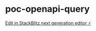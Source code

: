 # poc-openapi-query

[Edit in StackBlitz next generation editor ⚡️](https://stackblitz.com/~/github.com/giovanism/poc-openapi-query)